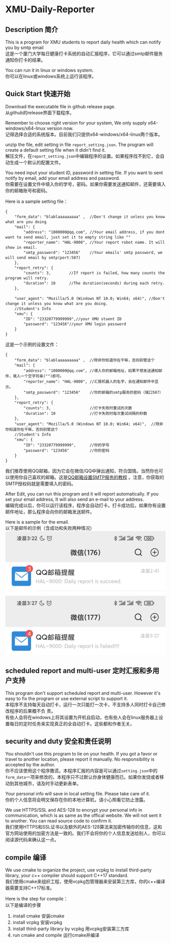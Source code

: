 # XMU-Daily-Reporter

## Description 简介

This is a program for XMU students to report daily health which can notify you by smtp email  
这是一个厦门大学每日健康打卡系统的自动汇报程序，它可以通过smtp邮件服务通知你打卡的结果。

You can run it in linux or windows system.   
你可以在linux或windows系统上运行该程序。    

## Quick Start 快速开始

Download the executable file in github release page.   
从github的release界面下载程序。   

Remember to choose right version for your system, We only supply x64-windows/x64-linux version now.          
记得选择合适的系统版本。目前我们只提供x64-windows/x64-linux两个版本。  

unzip the file, edit setting in file ```report_setting.json```. The program will create a default setting file when it didn't find it.     
解压文件，在```report_setting.json```中编辑程序的设置。如果程序找不到它，会自动生成一个默认的配置文件。        

You need input your student ID, password in setting file. If you want to sent notify by email, add your email address and password.       
你需要在设置文件中填入你的学号，密码。如果你需要发送通知邮件，还需要填入你的邮箱账号和密码。


Here is a sample setting file：  
```jsonc
{
    "form_data": "blablaaaaaaaaa" ,  //Don't change it unless you know what are you doing
    "mail": {
        "address": "1000000@qq.com", //Your email address, if you dont want to send email, just set it to empty string like ""
        "reporter_name": "HAL-9000", //Your report robot name. It will show in email.
        "smtp_password": "123456"    //Your emails' smtp password, we will send email by smtp(port:587)
    },
    "report_retry": {
        "counts": 3,        //If report is failed, how many counts the program will retry.
        "duration": 10      //The duration(seconds) during each retry.
    },
    
    "user_agent": "Mozilla/5.0 (Windows NT 10.0; Win64; x64)", //Don't change it unless you know what are you doing.
    //Student's Info
    "xmu": {
        "ID": "23320779999999",//your XMU stuent ID
        "password": "123456"//your XMU login password 
    }
}
```
 
这是一个示例的设置文件：
```jsonc
{
    "form_data": "blablaaaaaaaaa" ,  //除非你知道你在干嘛，否则别管这个
    "mail": {
        "address": "1000000@qq.com", //填入你的邮箱地址，如果不想发送通知邮件，填入一个空字符串("")即可。 
        "reporter_name": "HAL-9000", //汇报机器人的名字，会在通知邮件中显示。
        "smtp_password": "123456"    //你的邮箱的smtp服务的密码（端口587）
    },
    "report_retry": {
        "counts": 3,                 //打卡失败时重试的次数
        "duration": 10               //打卡失败时每次重试间隔的秒数
    },
    "user_agent": "Mozilla/5.0 (Windows NT 10.0; Win64; x64)",  //除非你知道你在干嘛，否则别管这个
    //Student's Info
    "xmu": {
        "ID": "23320779999999",      //你的学号
        "password": "123456"         //你的密码
    }
}
```

我们推荐使用QQ邮箱，因为它会在微信/QQ中弹出通知，符合国情。当然你也可以使用你自己喜欢的邮箱。这是[QQ邮箱设置SMTP服务的教程](https://www.jspxcms.com/documentation/351.html) 。注意，你获取的SMTP授权码就是需要填入的密码。

After Edit, you can run this program and it will report automatically. If you set your email address, It will also send an e-mail to your address.         
编辑完成以后，你可以运行该程序，程序会自动打卡。打卡成功后，如果你有设置邮件地址，那么程序会向你的邮箱发送邮件。

Here is a sample for the email.              
以下是邮件的示例（含成功和失败两种情况）     
![succeed](img/email-1.jpg)            
![failed](img/email-2.jpg)           


## scheduled report and multi-user 定时汇报和多用户支持     

This program don't support scheduled report and multi-user. However it's easy to fix the program or use external script to support it.              
本程序不支持每天自动打卡，运行一次只能打一次卡，不支持多人同时打卡自己修改程序的后果概不负        责。         
有些人会将在windows上将其设置为开机自启动，也有些人会在linux服务器上设置每日的定时任务来实现真正的全自动打卡。这些都和作者无关。                 

## security and duty 安全和责任说明

You shouldn't use this program to lie on your health. If you got a favor or travel to another location, please report it manually. No responsibility is accepted by the author.      
你不应该使用这个程序撒谎。本程序汇报的内容是可以通过```setting.json```中的```form_data```一项来修改的，本程序只不过默认你身体健康而已。如果你发烧或者移动到其他城市，请及时手动更新表单。      

Your personal info will save in local setting file. Please take care of it.          
你的个人信息将会明文保存在你的本地计算机，请小心照看它防止泄露。        

We use HTTPS/SSL and AES-128 to encrypt your personal info in communication, which is as same as the offical website. We will not sent it to another. You can read source code to confirm it.      
我们使用HTTPS和SSL证书以及额外的AES-128算法来加密传输你的信息，这和官方网站使用的加密方法是一致的。我们不会将你的个人信息发送给别人，你可以阅读源代码来确认这一点。           

## compile 编译

We use cmake to organize the project, use vcpkg to install third-party library, your c++ compiler should support C++17 standard.           
我们使用cmake来组织工程，使用vcpkg包管理器来安装第三方库，你的c++编译器需要支持C++17标准。     

Here is the step for compile：      
以下是编译的步骤      
1. install cmake 安装cmake      
2. install vcpkg 安装vcpkg        
3. install third-party library by vcpkg 用vcpkg安装第三方库          
4. run cmake and compile 运行cmake并编译            